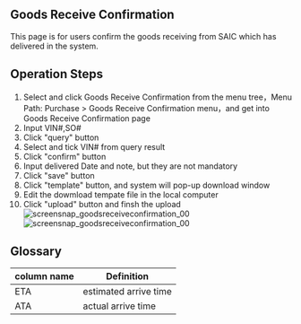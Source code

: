 ## Goods Receive Confirmation
This page is for users confirm the goods receiving from SAIC which has delivered in the system.

## Operation Steps
1. Select and click Goods Receive Confirmation from the menu tree，Menu Path: Purchase > Goods Receive Confirmation menu，and get into Goods Receive Confirmation page
2. Input VIN#,SO#
3. Click "query" button
4. Select and tick VIN# from query result
5. Click "confirm" button
6. Input delivered Date and note, but they are not mandatory 
7. Click "save" button
8. Click "template" button, and system will pop-up download window
9. Edit the dowmload tempate file in the local computer
10. Click "upload" button and finsh the upload 
![screensnap_goodsreceiveconfirmation_00](https://github.com/grantpanda/gitbook_ArbeitBuch/raw/master/.gitbook/assets/screensnap_goodsreceiveconfirmation_00.jpg)
![screensnap_goodsreceiveconfirmation_00](https://github.com/grantpanda/gitbook_ArbeitBuch/raw/master/.gitbook/assets/screensnap_goodsreceiveconfirmation_00.jpg)

## Glossary
column name | Definition
---|---
ETA | estimated arrive time
ATA | actual arrive time